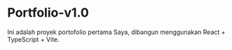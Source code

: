 # Portfolio-v1.0

Ini adalah proyek portofolio pertama Saya, dibangun menggunakan React + TypeScript + Vite.
